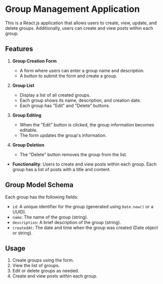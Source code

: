 # Group Management Application

This is a React.js application that allows users to create, view, update, and delete groups. Additionally, users can create and view posts within each group.

## Features

1. **Group Creation Form**
    - A form where users can enter a group name and description.
    - A button to submit the form and create a group.

2. **Group List**
    - Display a list of all created groups.
    - Each group shows its name, description, and creation date.
    - Each group has "Edit" and "Delete" buttons.

3. **Group Editing**
    - When the "Edit" button is clicked, the group information becomes editable.
    - The form updates the group's information.

4. **Group Deletion**
    - The "Delete" button removes the group from the list.


- **Functionality**: Users to create and view posts within each group. Each group has a list of posts with a title and content.


## Group Model Schema

Each group has the following fields:
- `id`: A unique identifier for the group (generated using `Date.now()` or a UUID).
- `name`: The name of the group (string).
- `description`: A brief description of the group (string).
- `createdAt`: The date and time when the group was created (Date object or string).


## Usage

1. Create groups using the form.
2. View the list of groups.
3. Edit or delete groups as needed.
4. Create and view posts within each group.


